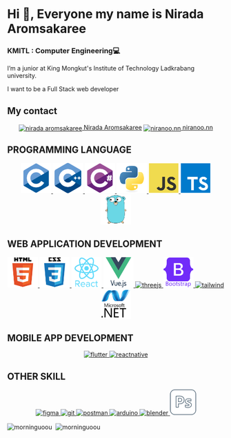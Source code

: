 <h1 align="left">Hi 👋, Everyone my name is Nirada Aromsakaree</h1>

<h3 align="left">KMITL : Computer Engineering💻</h3>
<p align="left">I’m a junior at King Mongkut's Institute of Technology Ladkrabang university.</p>
<p align="left">I want to be a Full Stack web developer</p>
<h2 align="left">My contact</h2>
<p align="center">
<a href="https://fb.com/nirada aromsakaree" target="blank">
  <img align="center" src="https://raw.githubusercontent.com/rahuldkjain/github-profile-readme-generator/master/src/images/icons/Social/facebook.svg" 
    alt="nirada aromsakaree" height="45" width="60" />
      Nirada Aromsakaree</a>
<a href="https://instagram.com/niranoo.nn" target="blank">
  <img align="center" src="https://raw.githubusercontent.com/rahuldkjain/github-profile-readme-generator/master/src/images/icons/Social/instagram.svg"
    alt="niranoo.nn" height="45" width="60" />
      niranoo.nn</a>
</p>

<h2 align="left">PROGRAMMING LANGUAGE</h2>
<p align="center"> 
  <a href="https://www.cprogramming.com/" target="_blank" rel="noreferrer"> 
    <img src="https://raw.githubusercontent.com/devicons/devicon/master/icons/c/c-original.svg" 
      alt="c" width="70" height="70"/> 
  </a> 
  <a href="https://www.w3schools.com/cpp/" target="_blank" rel="noreferrer"> 
    <img src="https://raw.githubusercontent.com/devicons/devicon/master/icons/cplusplus/cplusplus-original.svg" 
      alt="cplusplus" width="70" height="70"/> 
  </a>
  <a href="https://www.w3schools.com/cs/" target="_blank" rel="noreferrer"> 
    <img src="https://raw.githubusercontent.com/devicons/devicon/master/icons/csharp/csharp-original.svg" 
      alt="csharp" width="70" height="70"/> 
  </a>
  <a href="https://www.python.org" target="_blank" rel="noreferrer">
    <img src="https://raw.githubusercontent.com/devicons/devicon/master/icons/python/python-original.svg" 
      alt="python" width="70" height="70"/>
  </a>
  <a href="https://developer.mozilla.org/en-US/docs/Web/JavaScript" target="_blank" rel="noreferrer"> 
    <img src="https://raw.githubusercontent.com/devicons/devicon/master/icons/javascript/javascript-original.svg" 
      alt="javascript" width="70" height="70"/>
  </a> 
   
  <a href="https://www.typescriptlang.org/" target="_blank" rel="noreferrer">
    <img src="https://raw.githubusercontent.com/devicons/devicon/master/icons/typescript/typescript-original.svg" 
      alt="typescript" width="70" height="70"/>
  </a>
  <a href="https://golang.org" target="_blank" rel="noreferrer"> 
      <img src="https://raw.githubusercontent.com/devicons/devicon/master/icons/go/go-original.svg" 
        alt="go" width="70" height="70"/> 
  </a>
</p>

<h2 align="left">WEB APPLICATION DEVELOPMENT</h2>
<p align="center">
  <a href="https://www.w3.org/html/" target="_blank" rel="noreferrer"> 
    <img src="https://raw.githubusercontent.com/devicons/devicon/master/icons/html5/html5-original-wordmark.svg" 
      alt="html5" width="70" height="70"/>
  </a>
  <a href="https://www.w3schools.com/css/" target="_blank" rel="noreferrer"> 
    <img src="https://raw.githubusercontent.com/devicons/devicon/master/icons/css3/css3-original-wordmark.svg" 
      alt="css3" width="70" height="70"/> 
  </a>
  <a href="https://reactjs.org/" target="_blank" rel="noreferrer">
    <img src="https://raw.githubusercontent.com/devicons/devicon/master/icons/react/react-original-wordmark.svg" 
      alt="react" width="70" height="70"/>
  </a>
  <a href="https://vuejs.org/" target="_blank" rel="noreferrer">
    <img src="https://raw.githubusercontent.com/devicons/devicon/master/icons/vuejs/vuejs-original-wordmark.svg"
      alt="vuejs" width="70" height="70" />
  </a>
  <a href="https://threejs.org/" target="_blank" rel="noreferrer">
    <img src="https://upload.wikimedia.org/wikipedia/commons/3/3f/Three.js_Icon.svg" 
      alt="threejs" width="70" height="70"/>
  </a>
    <a href="https://getbootstrap.com" target="_blank" rel="noreferrer"> 
    <img src="https://raw.githubusercontent.com/devicons/devicon/master/icons/bootstrap/bootstrap-plain-wordmark.svg" 
      alt="bootstrap" width="70" height="70"/> 
  </a> 
  <a href="https://tailwindcss.com/" target="_blank" rel="noreferrer">
    <img src="https://www.vectorlogo.zone/logos/tailwindcss/tailwindcss-icon.svg" 
      alt="tailwind" width="70" height="70"/>
  </a>
  <a href="https://dotnet.microsoft.com/" target="_blank" rel="noreferrer"> 
    <img src="https://raw.githubusercontent.com/devicons/devicon/master/icons/dot-net/dot-net-original-wordmark.svg" 
      alt="dotnet" width="70" height="70"/> 
  </a>
</p>
<h2 align="left">MOBILE APP DEVELOPMENT</h2>
<p align="center">
  <a href="https://flutter.dev" target="_blank" rel="noreferrer">
    <img src="https://www.vectorlogo.zone/logos/flutterio/flutterio-icon.svg"
      alt="flutter" width="70" height="70" />
  </a>
  <a href="https://reactnative.dev/" target="_blank" rel="noreferrer">
     <img src="https://reactnative.dev/img/header_logo.svg"
        alt="reactnative" width="70" height="70"/>
  </a>
</p>

<h2 align="left">OTHER SKILL</h2>
  <p align="center">
    <a href="https://www.figma.com/" target="_blank" rel="noreferrer"> 
      <img src="https://www.vectorlogo.zone/logos/figma/figma-icon.svg"
        alt="figma" width="60" height="60"/> 
    </a>
    <a href="https://git-scm.com/" target="_blank" rel="noreferrer"> 
      <img src="https://www.vectorlogo.zone/logos/git-scm/git-scm-icon.svg"
        alt="git"width="60" height="60"/> 
    </a>
    <a href="https://postman.com" target="_blank" rel="noreferrer">
      <img src="https://www.vectorlogo.zone/logos/getpostman/getpostman-icon.svg"
        alt="postman" width="60" height="60"/>
    </a>
    <a href="https://www.arduino.cc/" target="_blank" rel="noreferrer"> 
      <img src="https://cdn.worldvectorlogo.com/logos/arduino-1.svg" 
        alt="arduino" width="60" height="60"/> 
    </a>
    <a href="https://www.blender.org/" target="_blank" rel="noreferrer"> 
      <img src="https://download.blender.org/branding/community/blender_community_badge_white.svg"
        alt="blender" width="60" height="60"/> 
    </a>
  <a href="https://www.photoshop.com/en" target="_blank" rel="noreferrer"> 
    <img src="https://raw.githubusercontent.com/devicons/devicon/master/icons/photoshop/photoshop-line.svg"
      alt="photoshop" width="60" height="60"/>
  </a>
  </p>
<p>
  <img align="center" src="https://github-readme-stats.vercel.app/api/top-langs?username=morninguoou&show_icons=true&locale=en&layout=compact" alt="morninguoou" />
  &nbsp;<img align="center" src="https://github-readme-stats.vercel.app/api?username=morninguoou&show_icons=true&locale=en" alt="morninguoou" />
</p>


